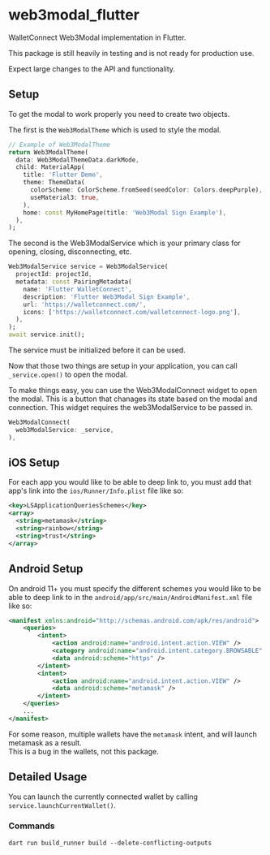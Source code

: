 # web3modal_flutter

WalletConnect Web3Modal implementation in Flutter.

This package is still heavily in testing and is not ready for production use.

Expect large changes to the API and functionality.

## Setup

To get the modal to work properly you need to create two objects.

The first is the `Web3ModalTheme` which is used to style the modal.

```dart
// Example of Web3ModalTheme
return Web3ModalTheme(
  data: Web3ModalThemeData.darkMode,
  child: MaterialApp(
    title: 'Flutter Demo',
    theme: ThemeData(
      colorScheme: ColorScheme.fromSeed(seedColor: Colors.deepPurple),
      useMaterial3: true,
    ),
    home: const MyHomePage(title: 'Web3Modal Sign Example'),
  ),
);
```

The second is the Web3ModalService which is your primary class for opening, closing, disconnecting, etc.

```dart
Web3ModalService service = Web3ModalService(
  projectId: projectId, 
  metadata: const PairingMetadata(
    name: 'Flutter WalletConnect',
    description: 'Flutter Web3Modal Sign Example',
    url: 'https://walletconnect.com/',
    icons: ['https://walletconnect.com/walletconnect-logo.png'],
  ),
);
await service.init();
```

The service must be initialized before it can be used.

Now that those two things are setup in your application, you can call `_service.open()` to open the modal.

To make things easy, you can use the Web3ModalConnect widget to open the modal.
This is a button that chanages its state based on the modal and connection.
This widget requires the web3ModalService to be passed in.

```dart
Web3ModalConnect(
  web3ModalService: _service,
),
```

## iOS Setup

For each app you would like to be able to deep link to, you must add that app's link into the `ios/Runner/Info.plist` file like so:

```xml
<key>LSApplicationQueriesSchemes</key>
<array>
  <string>metamask</string>
  <string>rainbow</string>
  <string>trust</string>
</array>
```

## Android Setup

On android 11+ you must specify the different schemes you would like to be able to deep link to in the `android/app/src/main/AndroidManifest.xml` file like so:

```xml
<manifest xmlns:android="http://schemas.android.com/apk/res/android">
    <queries>
        <intent>
            <action android:name="android.intent.action.VIEW" />
            <category android:name="android.intent.category.BROWSABLE" />
            <data android:scheme="https" />
        </intent>
        <intent>
            <action android:name="android.intent.action.VIEW" />
            <data android:scheme="metamask" />
        </intent>
    </queries>
    ...
</manifest>
```

For some reason, multiple wallets have the `metamask` intent, and will launch metamask as a result.  
This is a bug in the wallets, not this package.  

## Detailed Usage

You can launch the currently connected wallet by calling `service.launchCurrentWallet()`.

### Commands

`dart run build_runner build --delete-conflicting-outputs`


